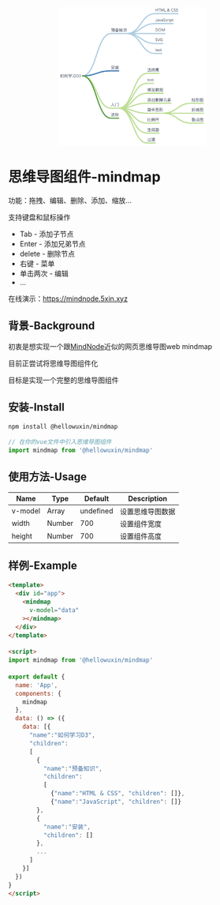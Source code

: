 <p align="center">
  <img src="./public/mindmap.png" width="300"/>
</p>

# 思维导图组件-mindmap

功能：拖拽、编辑、删除、添加、缩放...

支持键盘和鼠标操作

- Tab - 添加子节点
- Enter - 添加兄弟节点
- delete - 删除节点
- 右键 - 菜单
- 单击两次 - 编辑
- ...

在线演示：<https://mindnode.5xin.xyz>

## 背景-Background

初衷是想实现一个跟[MindNode](https://mindnode.com)近似的网页思维导图web mindmap

目前正尝试将思维导图组件化

目标是实现一个完整的思维导图组件

## 安装-Install

```sh
npm install @hellowuxin/mindmap
```

```js
// 在你的vue文件中引入思维导图组件
import mindmap from '@hellowuxin/mindmap'
```

## 使用方法-Usage

| Name    | Type   | Default   | Description    |
| ---     | ---    | ---       | ---            |
| v-model | Array  | undefined | 设置思维导图数据  |
| width   | Number | 700       | 设置组件宽度     |
| height  | Number | 700       | 设置组件高度     |

## 样例-Example

```html
<template>
  <div id="app">
    <mindmap
      v-model="data"
    ></mindmap>
  </div>
</template>

<script>
import mindmap from '@hellowuxin/mindmap'

export default {
  name: 'App',
  components: {
    mindmap
  },
  data: () => ({
    data: [{
      "name":"如何学习D3",
      "children":
      [
        {
          "name":"预备知识",
          "children":
          [
            {"name":"HTML & CSS", "children": []},
            {"name":"JavaScript", "children": []}
        },
        {
          "name":"安装",
          "children": []
        },
        ...
      ]
    }]
  })
}
</script>
```
